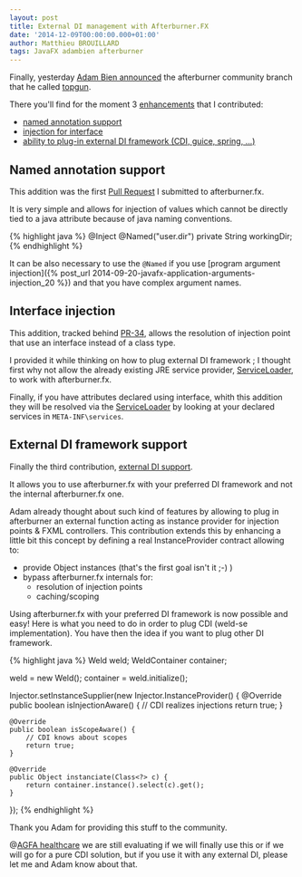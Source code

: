 ```yaml
---
layout: post
title: External DI management with Afterburner.FX
date: '2014-12-09T00:00:00.000+01:00'
author: Matthieu BROUILLARD
tags: JavaFX adambien afterburner
---
```


Finally, yesterday [Adam Bien announced](http://www.adam-bien.com/roller/abien/entry/introducing_afterburner_fx_topgun_edition) the afterburner community branch that he called [topgun](https://github.com/AdamBien/afterburner.fx/tree/topgun).

There you'll find for the moment 3 [enhancements](https://github.com/AdamBien/afterburner.fx/network) that I contributed:

- [named annotation support](#named-annotation-support)
- [injection for interface](#interface-injection)
- [ability to plug-in external DI framework (CDI, guice, spring, ...)](#external-di-framework-support)

## Named annotation support

This addition was the first [Pull Request](https://github.com/AdamBien/afterburner.fx/pull/30) I submitted to afterburner.fx.

It is very simple and allows for injection of values which cannot be directly tied to a java attribute because of java naming conventions.

{% highlight java %}
@Inject
@Named("user.dir")
private String workingDir;
{% endhighlight %}

It can be also necessary to use the `@Named` if you use [program argument injection]({% post_url 2014-09-20-javafx-application-arguments-injection_20 %}) and that you have complex argument names.   

## Interface injection

This addition, tracked behind [PR-34](https://github.com/AdamBien/afterburner.fx/pull/34), allows the resolution of injection point that use an interface instead of a class type.

I provided it while thinking on how to plug external DI framework ; I thought first why not allow the already existing JRE service provider, [ServiceLoader](https://docs.oracle.com/javase/8/docs/api/java/util/ServiceLoader.html), to work with afterburner.fx.

Finally, if you have attributes declared using interface, whith this addition they will be resolved via the [ServiceLoader](https://docs.oracle.com/javase/8/docs/api/java/util/ServiceLoader.html) by looking at your declared services in `META-INF\services`. 

## External DI framework support

Finally the third contribution, [external DI support](https://github.com/AdamBien/afterburner.fx/pull/37).

It allows you to use afterburner.fx with your preferred DI framework and not the internal afterburner.fx one. 

Adam already thought about such kind of features by allowing to plug in afterburner an external function acting as instance provider for injection points & FXML controllers. This contribution extends this by enhancing a little bit this concept by defining a real InstanceProvider contract allowing to:

- provide Object instances (that's the first goal isn't it ;-) )
- bypass afterburner.fx internals for:
    - resolution of injection points
    - caching/scoping
    
Using afterburner.fx with your preferred DI framework is now possible and easy! Here is what you need to do in order to plug CDI (weld-se implementation). You have then the idea if you want to plug other DI framework.

{% highlight java %}
Weld weld;
WeldContainer container;

weld = new Weld();
container = weld.initialize();

Injector.setInstanceSupplier(new Injector.InstanceProvider() {
    @Override
    public boolean isInjectionAware() {
        // CDI realizes injections
        return true;
    }

    @Override
    public boolean isScopeAware() {
        // CDI knows about scopes
        return true;
    }
    
    @Override
    public Object instanciate(Class<?> c) {
        return container.instance().select(c).get();
    }
});
{% endhighlight %}

Thank you Adam for providing this stuff to the community.

@[AGFA healthcare](http://www.agfahealthcare.com) we are still evaluating if we will finally use this or if we will go for a pure CDI solution, but if you use it with any external DI, please let me and Adam know about that. 